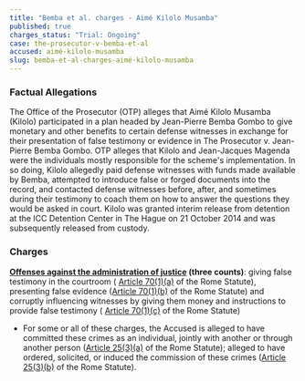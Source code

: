 ```yaml
---
title: "Bemba et al. charges - Aimé Kilolo Musamba"
published: true
charges_status: "Trial: Ongoing"
case: the-prosecutor-v-bemba-et-al
accused: aimé-kilolo-musamba
slug: bemba-et-al-charges-aimé-kilolo-musamba
---
```


### Factual Allegations

The Office of the Prosecutor (OTP) alleges that Aimé Kilolo Musamba (Kilolo) participated in a plan headed by Jean-Pierre Bemba Gombo to give monetary and other benefits to certain defense witnesses in exchange for their presentation of false testimony or evidence in The Prosecutor v. Jean-Pierre Bemba Gombo. OTP alleges that Kilolo and Jean-Jacques Magenda were the individuals mostly responsible for the scheme's implementation. In so doing, Kilolo allegedly paid defense witnesses with funds made available by Bemba, attempted to introduce false or forged documents into the record, and contacted defense witnesses before, after, and sometimes during their testimony to coach them on how to answer the questions they would be asked in court. Kilolo was granted interim release from detention at the ICC Detention Center in The Hague on 21 October 2014 and was subsequently released from custody.

### Charges

**[Offenses against the administration of justice](http://www.casematrixnetwork.org/case-m/klamberg-commentary/rome-statute/#c1243) (three counts)**: giving false testimony in the courtroom ( [Article 70(1)(a)](http://www.casematrixnetwork.org/case-m/klamberg-commentary/rome-statute/#c1243) of the Rome Statute), presenting false evidence ([Article 70(1)(b)](http://www.casematrixnetwork.org/case-m/klamberg-commentary/rome-statute/#c1243) of the Rome Statute) and corruptly influencing witnesses by giving them money and instructions to provide false testimony ( [Article 70(1)(c)](http://www.casematrixnetwork.org/case-m/klamberg-commentary/rome-statute/#c1243) of the Rome Statute)

*   For some or all of these charges, the Accused is alleged to have committed these crimes as an individual, jointly with another or through another person ([Article 25(3)(a)](http://www.casematrixnetwork.org/case-m/klamberg-commentary/rome-statute/#c1198) of the Rome Statute); alleged to have ordered, solicited, or induced the commission of these crimes ([Article 25(3)(b)](http://www.casematrixnetwork.org/case-m/klamberg-commentary/rome-statute/#c1198) of the Rome Statute).

